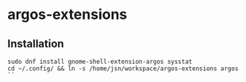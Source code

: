 argos-extensions
================

## Installation
```
sudo dnf install gnome-shell-extension-argos sysstat
cd ~/.config/ && ln -s /home/jsn/workspace/argos-extensions argos
``
